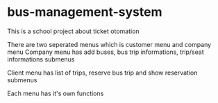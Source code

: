 # bus-management-system
This is a school project about ticket otomation

There are two seperated menus which is customer menu and company menu
Company menu has add buses, bus trip informations, trip/seat informations submenus

Client menu has list of trips, reserve bus trip and show reservation submenus

Each menu has it's own functions
